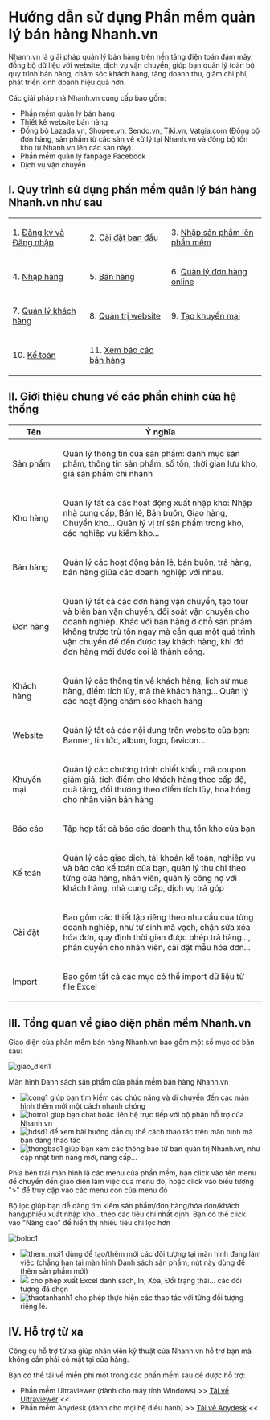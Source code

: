 <div>

# Hướng dẫn sử dụng Phần mềm quản lý bán hàng Nhanh.vn

</div>

<div>

Nhanh.vn là giải pháp quản lý bán hàng trên nền tảng điện toán đám mây, đồng bộ dữ liệu với website, dịch vụ vận chuyển, giúp bạn quản lý toàn bộ quy trình bán hàng, chăm sóc khách hàng, tăng doanh thu, giảm chi phí, phát triển kinh doanh hiệu quả hơn.

Các giải pháp mà Nhanh.vn cung cấp bao gồm:

*   Phần mềm quản lý bán hàng
*   Thiết kế website bán hàng
*   Đồng bộ Lazada.vn, Shopee.vn, Sendo.vn, Tiki.vn, Vatgia.com (Đồng bộ đơn hàng, sản phẩm từ các sàn về xử lý tại Nhanh.vn và đồng bộ tồn kho từ Nhanh.vn lên các sàn này).
*   Phần mềm quản lý fanpage Facebook
*   Dịch vụ vận chuyển

## I. Quy trình sử dụng phần mềm quản lý bán hàng Nhanh.vn như sau

<table>

<tbody>

<tr>

<td>

1. [Đăng ký và Đăng nhập](https://nhanh.vn/manual/item/view?id=446)

</td>

<td>

2. [Cài đặt ban đầu](https://nhanh.vn/setting/store/index)

</td>

<td>

3. [Nhập sản phẩm lên phần mềm](https://nhanh.vn/product/item/index)

</td>

</tr>

<tr>

<td>

4. [Nhập hàng](https://nhanh.vn/product/imex/index)

</td>

<td>

5. [Bán hàng](https://nhanh.vn/pos/bill/add2)

</td>

<td>

6. [Quản lý đơn hàng online](https://nhanh.vn/order/manage/index)

</td>

</tr>

<tr>

<td>

7. [Quản lý khách hàng](https://nhanh.vn/customer/code/customerlist)

</td>

<td>

8. [Quản trị website](https://nhanh.vn/website/content/index)

</td>

<td>

9. [Tạo khuyến mại](https://nhanh.vn/promotion/manage/index)

</td>

</tr>

<tr>

<td>

10. [Kế toán](https://nhanh.vn/accounting/transaction/index)

</td>

<td>

11. [Xem báo cáo bán hàng](https://nhanh.vn/report/revenue/index)

</td>

</tr>

</tbody>

</table>

## II. Giới thiệu chung về các phần chính của hệ thống

<table>

<thead>

<tr>

<th width="20%">Tên</th>

<th>Ý nghĩa</th>

</tr>

</thead>

<tbody>

<tr>

<td>

Sản phẩm

</td>

<td>

Quản lý thông tin của sản phẩm: danh mục sản phẩm, thông tin sản phẩm, số tồn, thời gian lưu kho, giá sản phẩm chi nhánh

</td>

</tr>

<tr>

<td>

Kho hàng

</td>

<td>

Quản lý tất cả các hoạt động xuất nhập kho: Nhập nhà cung cấp, Bán lẻ, Bán buôn, Giao hàng, Chuyển kho... Quản lý vị trí sản phẩm trong kho, các nghiệp vụ kiểm kho...

</td>

</tr>

<tr>

<td>

Bán hàng

</td>

<td>

Quản lý các hoạt động bán lẻ, bán buôn, trả hàng, bán hàng giữa các doanh nghiệp với nhau.

</td>

</tr>

<tr>

<td>

Đơn hàng

</td>

<td>

Quản lý tất cả các đơn hàng vận chuyển, tạo tour và biên bản vận chuyển, đối soát vận chuyển cho doanh nghiệp. Khác với bán hàng ở chỗ sản phẩm không trược trừ tồn ngay mà cần qua một quá trình vận chuyển để đến được tay khách hàng, khi đó đơn hàng mới được coi là thành công.

</td>

</tr>

<tr>

<td>

Khách hàng

</td>

<td>

Quản lý các thông tin về khách hàng, lịch sử mua hàng, điểm tích lũy, mã thẻ khách hàng... Quản lý các hoạt động chăm sóc khách hàng

</td>

</tr>

<tr>

<td>

Website

</td>

<td>

Quản lý tất cả các nội dung trên website của bạn: Banner, tin tức, album, logo, favicon...

</td>

</tr>

<tr>

<td>

Khuyến mại

</td>

<td>

Quản lý các chương trình chiết khấu, mã coupon giảm giá, tích điểm cho khách hàng theo cấp độ, quà tặng, đổi thưởng theo điểm tích lũy, hoa hồng cho nhân viên bán hàng

</td>

</tr>

<tr>

<td>

Báo cáo

</td>

<td>

Tập hợp tất cả báo cáo doanh thu, tồn kho của bạn

</td>

</tr>

<tr>

<td>

Kế toán

</td>

<td>

Quản lý các giao dịch, tài khoản kế toán, nghiệp vụ và báo cáo kế toán của bạn, quản lý thu chi theo từng cửa hàng, nhân viên, quản lý công nợ với khách hàng, nhà cung cấp, dịch vụ trả góp

</td>

</tr>

<tr>

<td>

Cài đặt

</td>

<td>

Bao gồm các thiết lập riêng theo nhu cầu của từng doanh nghiệp, như tự sinh mã vạch, chặn sửa xóa hóa đơn, quy định thời gian được phép trả hàng..., phân quyền cho nhân viên, cài đặt mẫu hóa đơn...

</td>

</tr>

<tr>

<td>

Import

</td>

<td>

Bao gồm tất cả các mục có thể import dữ liệu từ file Excel

</td>

</tr>

</tbody>

</table>

## III. Tổng quan về giao diện phần mềm Nhanh.vn

Giao diện của phần mềm bán hàng Nhanh.vn bao gồm một số mục cơ bản sau:

![giao_dien1](https://cdn.nhanh.vn/cdn/manual/1/item/314/giao_dien1.png)

Màn hình Danh sách sản phẩm của phần mềm bán hàng Nhanh.vn

*   ![cong1](https://cdn.nhanh.vn/cdn/manual/1/item/314/cong1.png) giúp bạn tìm kiếm các chức năng và di chuyển đến các màn hình thêm mới một cách nhanh chóng
*   ![hotro1](https://cdn.nhanh.vn/cdn/manual/1/item/314/hotro1.png) giúp bạn chat hoặc liên hệ trực tiếp với bộ phận hỗ trợ của Nhanh.vn
*   ![hdsd1](https://cdn.nhanh.vn/cdn/manual/1/item/314/hdsd1.png) để xem bài hướng dẫn cụ thể cách thao tác trên màn hình mà bạn đang thao tác
*   ![thongbao1](https://cdn.nhanh.vn/cdn/manual/1/item/314/thongbao1.png) giúp bạn xem các thông báo từ ban quản trị Nhanh.vn, như cập nhật tính năng mới, nâng cấp...

Phía bên trái màn hình là các menu của phần mềm, bạn click vào tên menu để chuyển đến giao diện làm việc của menu đó, hoặc click vào biểu tượng ">" để truy cập vào các menu con của menu đó

Bộ lọc giúp bạn dễ dàng tìm kiếm sản phẩm/đơn hàng/hóa đơn/khách hàng/phiếu xuất nhập kho...theo các tiêu chí nhất định. Bạn có thể click vào "Nâng cao" để hiển thị nhiều tiêu chí lọc hơn

![boloc1](https://cdn.nhanh.vn/cdn/manual/1/item/314/boloc1.png)

*   ![them_moi1](https://cdn.nhanh.vn/cdn/manual/1/item/314/them_moi1.png) dùng để tạo/thêm mới các đối tượng tại màn hình đang làm việc (chẳng hạn tại màn hình Danh sách sản phẩm, nút này dùng để thêm sản phẩm mới)
*   ![](https://cdn.nhanh.vn/cdn/manual/1/item/314/hanhdong.png) cho phép xuất Excel danh sách, In, Xóa, Đổi trạng thái... các đối tượng đã chọn
*   ![thaotanhanh1](https://cdn.nhanh.vn/cdn/manual/1/item/314/thaotanhanh1.png) cho phép thực hiện các thao tác với từng đối tượng riêng lẻ.

## IV. Hỗ trợ từ xa

Công cụ hỗ trợ từ xa giúp nhân viên kỹ thuật của Nhanh.vn hỗ trợ bạn mà không cần phải có mặt tại cửa hàng.

Bạn có thể tải về miễn phí một trong các phần mềm sau để được hỗ trợ:

*   Phần mềm Ultraviewer (dành cho máy tính Windows) >> [Tải về Ultraviewer](https://ultraviewer.net/vi/UltraViewer_setup_6.1_vi.exe) <<
*   Phần mềm Anydesk (dành cho mọi hệ điều hành) >> [Tải về Anydesk](https://anydesk.com/platforms/windows) <<

</div>

